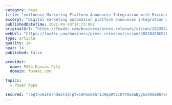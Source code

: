 ```yaml
---
category: news
title: "emfluence Marketing Platform Announces Integration with Microsoft Power Apps"
excerpt: "Digital marketing automation platform announces integration with Microsoft Power Apps, providing powerful marketing automation capabilities to Power Apps. KANSAS CITY, Mo., April 20, 2022 ..."
publishedDateTime: 2022-04-20T14:23:00Z
originalUrl: "https://fox4kc.com/business/press-releases/cision/20220420CG28201/emfluence-marketing-platform-announces-integration-with-microsoft-power-apps/"
webUrl: "https://fox4kc.com/business/press-releases/cision/20220420CG28201/emfluence-marketing-platform-announces-integration-with-microsoft-power-apps/"
type: article
quality: 14
heat: 14
published: false

provider:
  name: FOX4 Kansas City
  domain: fox4kc.com

topics:
  - Power Apps

secured: "/bqtnv8ZFn7hdezFzqTpYkCAPaoOahrI3HGp9tScQT4mSaaByy6xkOmeBO/SKzmN/NHVv2OW3I8EN9SfQ/NPtNtzqWnVCLkPFuC981GQ2J5JOZmQ/2yAT1XOLHtGh26BU3zXsaSPAuMcrPbxUCgtvDgtmFml2AigK+NE9mo+Tj5OIti5jr6g6eGGADSgNXdRUtsb4vGwFUAPkmZaEJJljB0edzrw3GZ+TRl402/5Vw2RXzvmGNOFD1lZSyqL2q5gVqQoBvbYhmlbcnb5A5q1yLUPrOL1TiHVLNjInmJE5I9/2mU6arCAF5nRdn9B72IsTOQYLBVm4dTBAEvknCTk5fb3aOT19gkJogQn4nZBKi0=;mo1n5p7/4d1kvwUcLDT4XA=="
---
```


